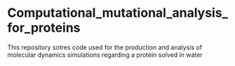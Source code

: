 # Computational_mutational_analysis_for_proteins
This repository sotres code used for the production and analysis of molecular dynamics simulations regarding a protein solved in water
